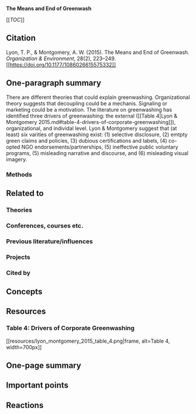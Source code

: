 **The Means and End of Greenwash**

[[_TOC_]]

## Citation

Lyon, T. P., & Montgomery, A. W. (2015). The Means and End of Greenwash. *Organization & Environment*, 28(2), 223–249. [[https://doi.org/10.1177/1086026615575332]]

## One-paragraph summary

There are different theories that could explain greenwashing. Organizational theory suggests that decoupling could be a mechanis. Signaling or marketing could be a motivation. The literature on greenwashing has identified three drivers of greenwashing: the external ([[Table 4|Lyon & Montgomery 2015.md#table-4-drivers-of-corporate-greenwashing]]), organizational, and individal level. Lyon & Montgomery suggest that (at least) six varities of greenwashing exist: (1) selective disclosure, (2) emtpty green claims and policies, (3) dubious certifications and labels, (4) co-opted NGO endorsements/partnerships, (5) ineffective public voluntary programs, (5) misleading narrative and discourse, and (6) misleading visual imagery.

### Methods

## Related to

### Theories

### Conferences, courses etc.

### Previous literature/influences

### Projects

### Cited by

## Concepts

## Resources

### Table 4: Drivers of Corporate Greenwashing

[[resources/lyon_montgomery_2015_table_4.png|frame, alt=Table 4, width=700px]]

## One-page summary

## Important points

## Reactions